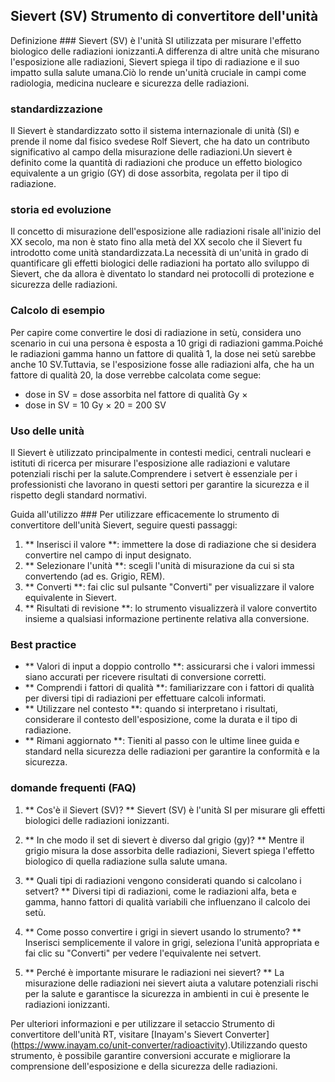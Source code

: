 ## Sievert (SV) Strumento di convertitore dell'unità

Definizione ###
Sievert (SV) è l'unità SI utilizzata per misurare l'effetto biologico delle radiazioni ionizzanti.A differenza di altre unità che misurano l'esposizione alle radiazioni, Sievert spiega il tipo di radiazione e il suo impatto sulla salute umana.Ciò lo rende un'unità cruciale in campi come radiologia, medicina nucleare e sicurezza delle radiazioni.

### standardizzazione
Il Sievert è standardizzato sotto il sistema internazionale di unità (SI) e prende il nome dal fisico svedese Rolf Sievert, che ha dato un contributo significativo al campo della misurazione delle radiazioni.Un sievert è definito come la quantità di radiazioni che produce un effetto biologico equivalente a un grigio (GY) di dose assorbita, regolata per il tipo di radiazione.

### storia ed evoluzione
Il concetto di misurazione dell'esposizione alle radiazioni risale all'inizio del XX secolo, ma non è stato fino alla metà del XX secolo che il Sievert fu introdotto come unità standardizzata.La necessità di un'unità in grado di quantificare gli effetti biologici delle radiazioni ha portato allo sviluppo di Sievert, che da allora è diventato lo standard nei protocolli di protezione e sicurezza delle radiazioni.

### Calcolo di esempio
Per capire come convertire le dosi di radiazione in setù, considera uno scenario in cui una persona è esposta a 10 grigi di radiazioni gamma.Poiché le radiazioni gamma hanno un fattore di qualità 1, la dose nei setù sarebbe anche 10 SV.Tuttavia, se l'esposizione fosse alle radiazioni alfa, che ha un fattore di qualità 20, la dose verrebbe calcolata come segue:
- dose in SV = dose assorbita nel fattore di qualità Gy ×
- dose in SV = 10 Gy × 20 = 200 SV

### Uso delle unità
Il Sievert è utilizzato principalmente in contesti medici, centrali nucleari e istituti di ricerca per misurare l'esposizione alle radiazioni e valutare potenziali rischi per la salute.Comprendere i setvert è essenziale per i professionisti che lavorano in questi settori per garantire la sicurezza e il rispetto degli standard normativi.

Guida all'utilizzo ###
Per utilizzare efficacemente lo strumento di convertitore dell'unità Sievert, seguire questi passaggi:
1. ** Inserisci il valore **: immettere la dose di radiazione che si desidera convertire nel campo di input designato.
2. ** Selezionare l'unità **: scegli l'unità di misurazione da cui si sta convertendo (ad es. Grigio, REM).
3. ** Converti **: fai clic sul pulsante "Converti" per visualizzare il valore equivalente in Sievert.
4. ** Risultati di revisione **: lo strumento visualizzerà il valore convertito insieme a qualsiasi informazione pertinente relativa alla conversione.

### Best practice
- ** Valori di input a doppio controllo **: assicurarsi che i valori immessi siano accurati per ricevere risultati di conversione corretti.
- ** Comprendi i fattori di qualità **: familiarizzare con i fattori di qualità per diversi tipi di radiazioni per effettuare calcoli informati.
- ** Utilizzare nel contesto **: quando si interpretano i risultati, considerare il contesto dell'esposizione, come la durata e il tipo di radiazione.
- ** Rimani aggiornato **: Tieniti al passo con le ultime linee guida e standard nella sicurezza delle radiazioni per garantire la conformità e la sicurezza.

### domande frequenti (FAQ)

1. ** Cos'è il Sievert (SV)? **
Sievert (SV) è l'unità SI per misurare gli effetti biologici delle radiazioni ionizzanti.

2. ** In che modo il set di sievert è diverso dal grigio (gy)? **
Mentre il grigio misura la dose assorbita delle radiazioni, Sievert spiega l'effetto biologico di quella radiazione sulla salute umana.

3. ** Quali tipi di radiazioni vengono considerati quando si calcolano i setvert? **
Diversi tipi di radiazioni, come le radiazioni alfa, beta e gamma, hanno fattori di qualità variabili che influenzano il calcolo dei setù.

4. ** Come posso convertire i grigi in sievert usando lo strumento? **
Inserisci semplicemente il valore in grigi, seleziona l'unità appropriata e fai clic su "Converti" per vedere l'equivalente nei setvert.

5. ** Perché è importante misurare le radiazioni nei sievert? **
La misurazione delle radiazioni nei sievert aiuta a valutare potenziali rischi per la salute e garantisce la sicurezza in ambienti in cui è presente le radiazioni ionizzanti.

Per ulteriori informazioni e per utilizzare il setaccio Strumento di convertitore dell'unità RT, visitare [Inayam's Sievert Converter] (https://www.inayam.co/unit-converter/radioactivity).Utilizzando questo strumento, è possibile garantire conversioni accurate e migliorare la comprensione dell'esposizione e della sicurezza delle radiazioni.